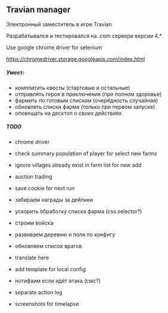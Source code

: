 Travian manager
---

Электронный заместитель в игре Travian

Разрабатывался и тестировался на .com сервере версии 4.*

Use google chrome driver for selenium

https://chromedriver.storage.googleapis.com/index.html


##### Умеет:
- комплитить квесты (стартовые и остальные)
- отправлять героя в приключения (при полном здоровье)
- фармить по готовым спискам (очерёдность случайная)
- обновлять списки фарма (только при первом запуске)
- оповещать на десктоп о своих действиях


##### TODO
- chrome driver

- check summary population of player for select new farms
- ignore villages already exist in farm list for new add
- auction trading
- save cookie for next run
- забираем награды за дейлики
- ускорить обработку списка фарма (css selector?)

- строим войска
- развиваем деревню и поля по конфигу
- обновляем список врагов
- translate here
- add template for local config

- нотифаим если идёт атака (смс?)
- separate action log
- screenshots for timelapse
